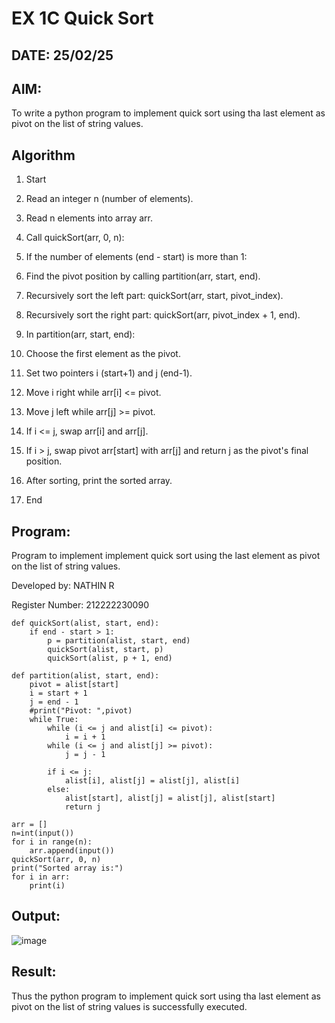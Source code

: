# EX 1C Quick Sort
## DATE: 25/02/25
## AIM:
To write a python program to implement quick sort using tha last element as pivot on the list of string values.

## Algorithm

1. Start

2. Read an integer n (number of elements).

3. Read n elements into array arr.

4. Call quickSort(arr, 0, n):

5. If the number of elements (end - start) is more than 1:

6. Find the pivot position by calling partition(arr, start, end).

7. Recursively sort the left part: quickSort(arr, start, pivot_index).

8. Recursively sort the right part: quickSort(arr, pivot_index + 1, end).

9. In partition(arr, start, end):

10. Choose the first element as the pivot.

11. Set two pointers i (start+1) and j (end-1).

12. Move i right while arr[i] <= pivot.

13. Move j left while arr[j] >= pivot.

14. If i <= j, swap arr[i] and arr[j].

15. If i > j, swap pivot arr[start] with arr[j] and return j as the pivot's final position.

16. After sorting, print the sorted array.

17. End


## Program:

Program to implement implement quick sort using the last element as pivot on the list of string values.

Developed by: NATHIN R

Register Number: 212222230090

```PY
def quickSort(alist, start, end):
    if end - start > 1:
        p = partition(alist, start, end)
        quickSort(alist, start, p)
        quickSort(alist, p + 1, end)
 
def partition(alist, start, end):
    pivot = alist[start]
    i = start + 1
    j = end - 1
    #print("Pivot: ",pivot)
    while True:
        while (i <= j and alist[i] <= pivot):
            i = i + 1
        while (i <= j and alist[j] >= pivot):
            j = j - 1
 
        if i <= j:
            alist[i], alist[j] = alist[j], alist[i]
        else:
            alist[start], alist[j] = alist[j], alist[start]
            return j

arr = []
n=int(input())
for i in range(n):
    arr.append(input())
quickSort(arr, 0, n)
print("Sorted array is:")
for i in arr:
    print(i)
```

## Output:

![image](https://github.com/user-attachments/assets/2dbddd18-1b45-4b93-9411-0885928f27be)


## Result:
Thus the python program to implement quick sort using tha last element as pivot on the list of string values is successfully executed.
